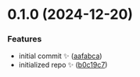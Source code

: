 # 0.1.0 (2024-12-20)

### Features

- initial commit ✨ ([aafabca](https://github.com/JoshuaKGoldberg/without-undefined-properties/commit/aafabca2aeb2d3243e7f659c9d0fbbe769ace055))
- initialized repo ✨ ([b0c19c7](https://github.com/JoshuaKGoldberg/without-undefined-properties/commit/b0c19c763fdff6118799561725a01b367e8ca8a3))
